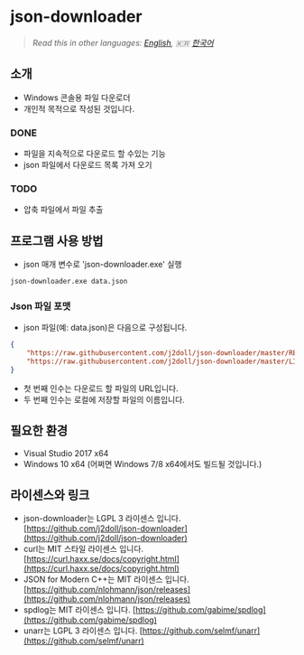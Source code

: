 # json-downloader

> *Read this in other languages: [English](README.md), :kr: [한국어](README.ko.md)*

## 소개
- Windows 콘솔용 파일 다운로더
- 개인적 목적으로 작성된 것입니다.

### DONE
- 파일을 지속적으로 다운로드 할 수있는 기능
- json 파일에서 다운로드 목록 가져 오기

### TODO
- 압축 파일에서 파일 추출

## 프로그램 사용 방법
- json 매개 변수로 'json-downloader.exe' 실행
```cmd
json-downloader.exe data.json
```

### Json 파일 포맷
- json 파일(예: data.json)은 다음으로 구성됩니다.
```json
{
	"https://raw.githubusercontent.com/j2doll/json-downloader/master/README.md" : "README.md" ,
	"https://raw.githubusercontent.com/j2doll/json-downloader/master/LICENSE" : "LICENSE" 
}
```
- 첫 번째 인수는 다운로드 할 파일의 URL입니다.
- 두 번째 인수는 로컬에 저장할 파일의 이름입니다.

## 필요한 환경
- Visual Studio 2017 x64
- Windows 10 x64 (어쩌면 Windows 7/8 x64에서도 빌드될 것입니다.)

## 라이센스와 링크
- json-downloader는 LGPL 3 라이센스 입니다. [https://github.com/j2doll/json-downloader](https://github.com/j2doll/json-downloader)
- curl는 MIT 스타일 라이센스 입니다. [https://curl.haxx.se/docs/copyright.html](https://curl.haxx.se/docs/copyright.html)
- JSON for Modern C++는 MIT 라이센스 입니다. [https://github.com/nlohmann/json/releases](https://github.com/nlohmann/json/releases)
- spdlog는 MIT 라이센스 입니다. [https://github.com/gabime/spdlog](https://github.com/gabime/spdlog)
- unarr는 LGPL 3 라이센스 입니다. [https://github.com/selmf/unarr](https://github.com/selmf/unarr)
